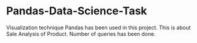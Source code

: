 # Pandas-Data-Science-Task
Visualization technique Pandas has been used in this project.
This is about Sale Analysis of Product. Number of queries has been done.
